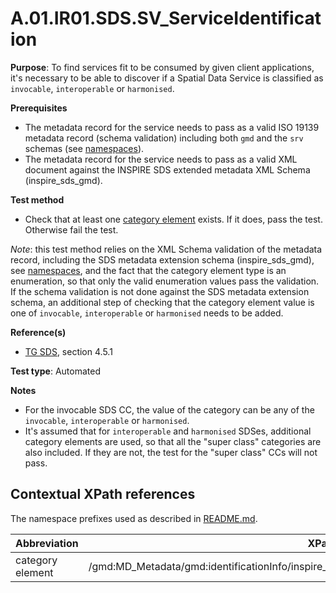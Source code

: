 # A.01.IR01.SDS.SV_ServiceIdentification

**Purpose**: To find services fit to be consumed by given client applications, it's necessary to be able to
discover if a Spatial Data Service is classified as ```invocable```, ```interoperable``` or ```harmonised```.

**Prerequisites**

* The metadata record for the service needs to pass as a valid ISO 19139 metadata record (schema validation) including both ```gmd``` and the ```srv``` schemas (see [namespaces](README.md#namespaces)).
* The metadata record for the service needs to pass as a valid XML document against the INSPIRE SDS extended metadata XML Schema (inspire\_sds\_gmd).

**Test method**

* Check that at least one [category element](#sds_category) exists. If it does, pass the test. Otherwise fail the test.

*Note*: this test method relies on the XML Schema validation of the metadata record, including the SDS metadata extension schema (inspire\_sds\_gmd), see [namespaces](README.md#namespaces), and the fact that the category element type is
an enumeration, so that only the valid enumeration values pass the validation. If the schema validation is not done against
the SDS metadata extension schema, an additional step of checking that the category element value is one of ```invocable```, ```interoperable``` or ```harmonised``` needs to be added.


**Reference(s)**

* [TG SDS](README.md#ref_TG_SDS), section 4.5.1

**Test type**: Automated

**Notes**

* For the invocable SDS CC, the value of the category can be any of the ```invocable```, ```interoperable``` or ```harmonised```.
* It's assumed that for ```interoperable``` and ```harmonised``` SDSes, additional category elements are used, so that all the "super class" categories are also included. If they are not, the test for the "super class" CCs will not pass.

## Contextual XPath references

The namespace prefixes used as described in [README.md](README.md#namespaces).

Abbreviation                                               |  XPath expression
---------------------------------------------------------- | -------------------------------------------------------------------------
category element <a name="sds\_category"></a> | /gmd:MD_Metadata/gmd:identificationInfo/inspire\_sds\_gmd:SV_ServiceIdentification/inspire\_sds\_gmd:category
